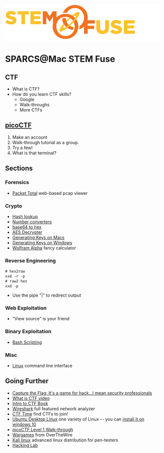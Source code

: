![STEM Fuse](res/STEMFuseLogo-LargeAlone.png)
# SPARCS@Mac STEM Fuse

## CTF
* What is CTF?
* How do you learn CTF skills?
    * Google
    * Walk-throughs
    * More CTFs

## [picoCTF](https://2017.picoctf.com/)
1. Make an account
2. Walk-through tutorial as a group.
3. Try a few!
4. What is that terminal?

## Sections
### Forensics
* [Packet Total](https://packettotal.com) web-based pcap viewer

### Crypto
* [Hash lookup](https://hashkiller.co.uk/md5-decrypter.aspx)
* [Number converters](https://www.rapidtables.com/convert/number/index.html)
* [base64 to hex](http://tomeko.net/online_tools/base64.php?lang=en)
* [AES Decrypter](http://aes.online-domain-tools.com/)
* [Generating Keys on Macs](https://docs.joyent.com/public-cloud/getting-started/ssh-keys/generating-an-ssh-key-manually/manually-generating-your-ssh-key-in-mac-os-x)
* [Generating Keys on Windows](https://docs.joyent.com/public-cloud/getting-started/ssh-keys/generating-an-ssh-key-manually/manually-generating-your-ssh-key-in-windows)
* [Wolfram Alpha](http://www.wolframalpha.com/) fancy calculator

### Reverse Engineering
```
# hex2raw
xxd -r -p
# raw2 hex
xxd -p
```
* Use the pipe "\|" to redirect output

### Web Exploitation
* "View source" is your friend

### Binary Exploitation
* [Bash Scripting](https://devhints.io/bash)

### Misc
* [Linux](https://www.digitalocean.com/community/tutorial_series/getting-started-with-linux) command line interface 



## Going Further
* [Capture the Flag: It's a game for hack...I mean security professionals](https://dev.to/_theycallmetoni/capture-the-flag-its-a-game-for-hacki-mean-security-professionals)
* [What is CTF video](https://www.youtube.com/watch?v=8ev9ZX9J45A)
* [Intro to CTF Book](https://trailofbits.github.io/ctf/index.html)
* [Wireshark](https://www.wireshark.org/) full featured network analyzer
* [CTF Time](https://ctftime.org/) find CTFs to join!
* [Ubuntu Desktop Linux](https://www.ubuntu.com/download/desktop) one variety of Linux -- you can [install it on windows 10](https://tutorials.ubuntu.com/tutorial/tutorial-ubuntu-on-windows#0)
* [picoCTF Level 1 Walk-through](https://www.youtube.com/watch?v=2Zs5zrTEdxk&list=PLZK3t9lGEks-LfWcwgKSzyYZyX67uHrK9)
* [Wargames](http://overthewire.org/wargames/) from OverTheWire
* [Kali linux](https://www.kali.org/) advanced linux distribution for pen-testers 
* [Hacking Lab](https://www.hacking-lab.com)
